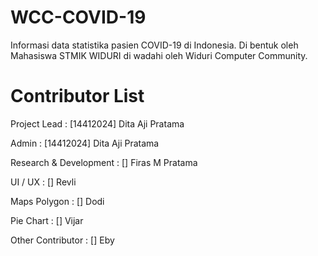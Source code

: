# WCC-COVID-19
Informasi data statistika pasien COVID-19 di Indonesia. Di bentuk oleh Mahasiswa STMIK WIDURI di wadahi oleh Widuri Computer Community.

# Contributor List
Project Lead : [14412024] Dita Aji Pratama

Admin : [14412024] Dita Aji Pratama

Research & Development : [] Firas M Pratama

UI / UX : [] Revli

Maps Polygon : [] Dodi

Pie Chart : [] Vijar

Other Contributor : [] Eby
